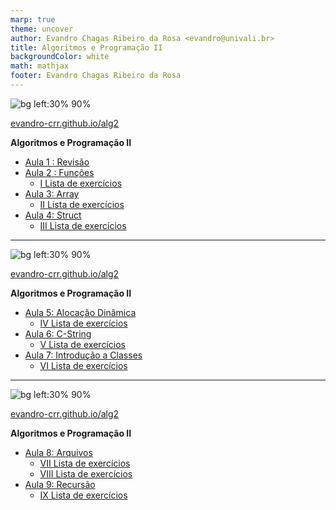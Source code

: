 ```yaml
---
marp: true
theme: uncover
author: Evandro Chagas Ribeiro da Rosa <evandro@univali.br>
title: Algoritmos e Programação II
backgroundColor: white
math: mathjax
footer: Evandro Chagas Ribeiro da Rosa
---
```


<style>
@import 'https://maxcdn.bootstrapcdn.com/font-awesome/4.7.0/css/font-awesome.min.css';
</style>

![bg left:30% 90%](https://api.qrserver.com/v1/create-qr-code/?format=svg&data=https://evandro-crr.github.io/alg2)


[evandro-crr.github.io/alg2](https://evandro-crr.github.io/alg2)


**Algoritmos e Programação II**

- [Aula 1 : Revisão](slides/1_aula.html) [<i class="fa fa-download" aria-hidden="true"></i>](slides/1_aula.pdf)
- [Aula 2 : Funções](slides/2_aula.html) [<i class="fa fa-download" aria-hidden="true"></i>](slides/2_aula.pdf)
    - [I Lista de exercícios](listas/1_lista.pdf) 
- [Aula 3: Array](slides/3_aula.html) [<i class="fa fa-download" aria-hidden="true"></i>](slides/3_aula.pdf)
    - [II Lista de exercícios](listas/2_lista.pdf) 
- [Aula 4: Struct](slides/4_aula.html) [<i class="fa fa-download" aria-hidden="true"></i>](slides/4_aula.pdf)
    - [III Lista de exercícios](listas/3_lista.pdf) 

---


![bg left:30% 90%](https://api.qrserver.com/v1/create-qr-code/?format=svg&data=https://evandro-crr.github.io/alg2)


[evandro-crr.github.io/alg2](https://evandro-crr.github.io/alg2)


**Algoritmos e Programação II**

- [Aula 5: Alocação Dinâmica](slides/5_aula.html) [<i class="fa fa-download" aria-hidden="true"></i>](slides/5_aula.pdf)
    - [IV Lista de exercícios](listas/4_lista.pdf) 
- [Aula 6: C-String](slides/6_aula.html) [<i class="fa fa-download" aria-hidden="true"></i>](slides/6_aula.pdf)
    - [V Lista de exercícios](listas/5_lista.pdf) 
- [Aula 7: Introdução a Classes](slides/7_aula.html) [<i class="fa fa-download" aria-hidden="true"></i>](slides/7_aula.pdf)
    - [VI Lista de exercícios](listas/6_lista.pdf) 

---

![bg left:30% 90%](https://api.qrserver.com/v1/create-qr-code/?format=svg&data=https://evandro-crr.github.io/alg2)


[evandro-crr.github.io/alg2](https://evandro-crr.github.io/alg2)


**Algoritmos e Programação II**

- [Aula 8: Arquivos](slides/8_aula.html) [<i class="fa fa-download" aria-hidden="true"></i>](slides/8_aula.pdf)
    - [VII Lista de exercícios](listas/7_lista.pdf)    
    - [VIII Lista de exercícios](listas/8_lista.pdf)
- [Aula 9: Recursão](slides/9_aula.html) [<i class="fa fa-download" aria-hidden="true"></i>](slides/9_aula.pdf)
    - [IX Lista de exercícios](listas/9_lista.pdf)    
